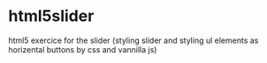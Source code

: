 # html5slider
html5 exercice for the slider (styling slider and styling ul elements as horizental buttons by css and vannilla js)

